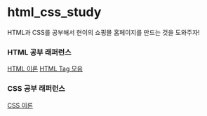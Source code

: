 # html_css_study

HTML과 CSS를 공부해서 현이의 쇼핑몰 홈페이지를 만드는 것을 도와주자!

### HTML 공부 래퍼런스

[HTML 이론](http://tcpschool.com/html/intro)
[HTML Tag 모음](http://tcpschool.com/html-tags/intro)

### CSS 공부 래퍼런스

[CSS 이론](http://tcpschool.com/css/intro)
